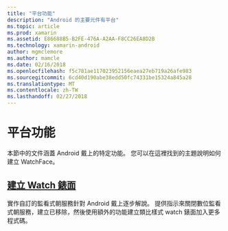 ```yaml
---
title: "平台功能"
description: "Android 的主要元件有平台"
ms.topic: article
ms.prod: xamarin
ms.assetid: E86688B5-B2FE-476A-A2AA-F8CC26EA8D2B
ms.technology: xamarin-android
author: mgmclemore
ms.author: mamcle
ms.date: 02/16/2018
ms.openlocfilehash: f5c781ae117023952156eaea27eb719a26afe983
ms.sourcegitcommit: 6cd40d190abe38edd50fc74331be15324a845a28
ms.translationtype: MT
ms.contentlocale: zh-TW
ms.lasthandoff: 02/27/2018
---
```

# <a name="platform-features"></a>平台功能

本節中的文件涵蓋 Android 戴上的特定功能。 您可以在這裡找到的主題說明如何建立 WatchFace。
 
##  <a name="creating-a-watch-faceandroidwearplatformcreating-a-watchfacemd"></a>[建立 Watch 錶面](~/android/wear/platform/creating-a-watchface.md)

實作自訂的監看式朝服務針對 Android 戴上逐步解說。 提供指示來關閉數位監看式朝服務，建立已移除，然後使用額外的功能建立類比樣式 watch 錶面加入更多程式碼。

